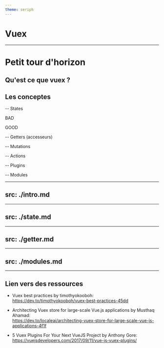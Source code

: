 ```yaml
---
theme: seriph
---
```

  # Vuex
---

# Petit tour d'horizon

## Qu'est ce que vuex ?

## Les conceptes

-- States

   BAD

   GOOD

-- Getters (accesseurs)

-- Mutations

-- Actions

-- Plugins

-- Modules

---
src: ./intro.md
---

---
src: ./state.md
---

---
src: ./getter.md
---

---
src: ./modules.md
---

---
 Lien vers des ressources
---

* Vuex best practices by timothyokooboh: <br> https://dev.to/timothyokooboh/vuex-best-practices-45dd

* Architecting Vuex store for large-scale Vue.js applications by Musthaq Ahamad: <br> https://dev.to/localeai/architecting-vuex-store-for-large-scale-vue-js-applications-4f1f

* 5 Vuex Plugins For Your Next VueJS Project by Anthony Gore: <br> https://vuejsdevelopers.com/2017/09/11/vue-js-vuex-plugins/